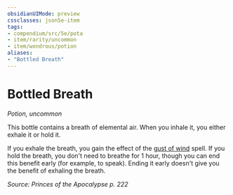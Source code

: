 ```yaml
---
obsidianUIMode: preview
cssclasses: json5e-item
tags:
- compendium/src/5e/pota
- item/rarity/uncommon
- item/wondrous/potion
aliases: 
- "Bottled Breath"
---
```

# Bottled Breath
*Potion, uncommon*  


This bottle contains a breath of elemental air. When you inhale it, you either exhale it or hold it.

If you exhale the breath, you gain the effect of the [gust of wind](2-Mechanics/CLI/spells/gust-of-wind.md) spell. If you hold the breath, you don't need to breathe for 1 hour, though you can end this benefit early (for example, to speak). Ending it early doesn't give you the benefit of exhaling the breath.

*Source: Princes of the Apocalypse p. 222*